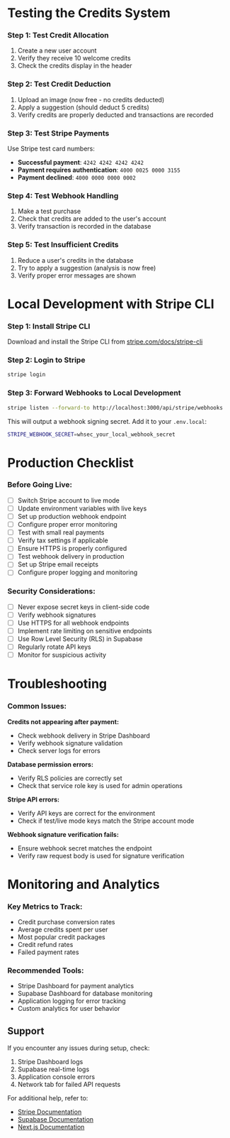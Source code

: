 # Testing the Credits System

### Step 1: Test Credit Allocation

1. Create a new user account
2. Verify they receive 10 welcome credits
3. Check the credits display in the header

### Step 2: Test Credit Deduction

1. Upload an image (now free - no credits deducted)
2. Apply a suggestion (should deduct 5 credits)
3. Verify credits are properly deducted and transactions are recorded

### Step 3: Test Stripe Payments

Use Stripe test card numbers:

- **Successful payment**: `4242 4242 4242 4242`
- **Payment requires authentication**: `4000 0025 0000 3155`
- **Payment declined**: `4000 0000 0000 0002`

### Step 4: Test Webhook Handling

1. Make a test purchase
2. Check that credits are added to the user's account
3. Verify transaction is recorded in the database

### Step 5: Test Insufficient Credits

1. Reduce a user's credits in the database
2. Try to apply a suggestion (analysis is now free)
3. Verify proper error messages are shown

# Local Development with Stripe CLI

### Step 1: Install Stripe CLI

Download and install the Stripe CLI from [stripe.com/docs/stripe-cli](https://stripe.com/docs/stripe-cli)

### Step 2: Login to Stripe

```bash
stripe login
```

### Step 3: Forward Webhooks to Local Development

```bash
stripe listen --forward-to http://localhost:3000/api/stripe/webhooks
```

This will output a webhook signing secret. Add it to your `.env.local`:

```bash
STRIPE_WEBHOOK_SECRET=whsec_your_local_webhook_secret
```

# Production Checklist

### Before Going Live:

- [ ] Switch Stripe account to live mode
- [ ] Update environment variables with live keys
- [ ] Set up production webhook endpoint
- [ ] Configure proper error monitoring
- [ ] Test with small real payments
- [ ] Verify tax settings if applicable
- [ ] Ensure HTTPS is properly configured
- [ ] Test webhook delivery in production
- [ ] Set up Stripe email receipts
- [ ] Configure proper logging and monitoring

### Security Considerations:

- [ ] Never expose secret keys in client-side code
- [ ] Verify webhook signatures
- [ ] Use HTTPS for all webhook endpoints
- [ ] Implement rate limiting on sensitive endpoints
- [ ] Use Row Level Security (RLS) in Supabase
- [ ] Regularly rotate API keys
- [ ] Monitor for suspicious activity

# Troubleshooting

### Common Issues:

**Credits not appearing after payment:**

- Check webhook delivery in Stripe Dashboard
- Verify webhook signature validation
- Check server logs for errors

**Database permission errors:**

- Verify RLS policies are correctly set
- Check that service role key is used for admin operations

**Stripe API errors:**

- Verify API keys are correct for the environment
- Check if test/live mode keys match the Stripe account mode

**Webhook signature verification fails:**

- Ensure webhook secret matches the endpoint
- Verify raw request body is used for signature verification

# Monitoring and Analytics

### Key Metrics to Track:

- Credit purchase conversion rates
- Average credits spent per user
- Most popular credit packages
- Credit refund rates
- Failed payment rates

### Recommended Tools:

- Stripe Dashboard for payment analytics
- Supabase Dashboard for database monitoring
- Application logging for error tracking
- Custom analytics for user behavior

## Support

If you encounter any issues during setup, check:

1. Stripe Dashboard logs
2. Supabase real-time logs
3. Application console errors
4. Network tab for failed API requests

For additional help, refer to:

- [Stripe Documentation](https://stripe.com/docs)
- [Supabase Documentation](https://supabase.com/docs)
- [Next.js Documentation](https://nextjs.org/docs)
